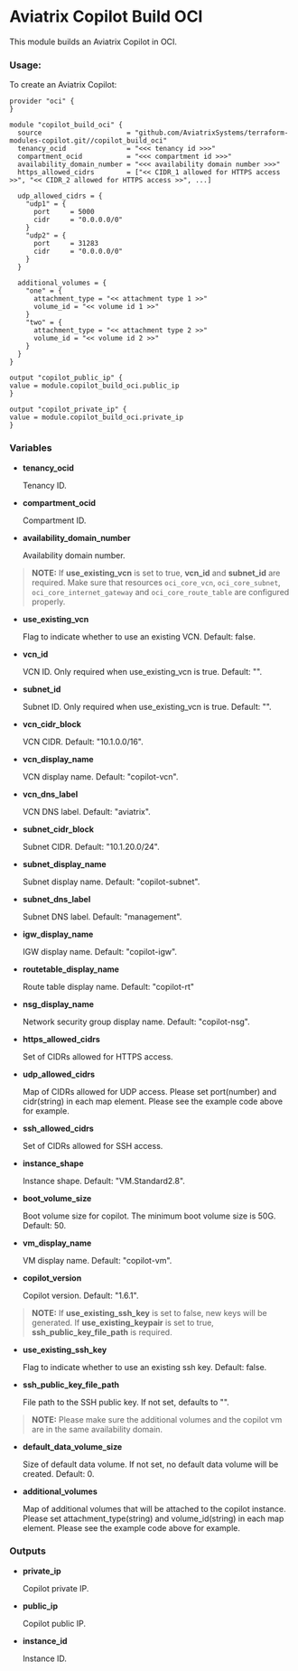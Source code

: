 # Aviatrix Copilot Build OCI

This module builds an Aviatrix Copilot in OCI.

### Usage:

To create an Aviatrix Copilot:

```
provider "oci" {
}

module "copilot_build_oci" {
  source                     = "github.com/AviatrixSystems/terraform-modules-copilot.git//copilot_build_oci"
  tenancy_ocid               = "<<< tenancy id >>>"
  compartment_ocid           = "<<< compartment id >>>"
  availability_domain_number = "<<< availability domain number >>>"
  https_allowed_cidrs        = ["<< CIDR_1 allowed for HTTPS access >>", "<< CIDR_2 allowed for HTTPS access >>", ...]
  
  udp_allowed_cidrs = {
    "udp1" = {
      port     = 5000
      cidr     = "0.0.0.0/0"
    }
    "udp2" = {
      port     = 31283
      cidr     = "0.0.0.0/0"
    }
  }
  
  additional_volumes = {
    "one" = {
      attachment_type = "<< attachment type 1 >>"
      volume_id = "<< volume id 1 >>"
    }
    "two" = {
      attachment_type = "<< attachment type 2 >>"
      volume_id = "<< volume id 2 >>"
    }
  }
}

output "copilot_public_ip" {
value = module.copilot_build_oci.public_ip
}

output "copilot_private_ip" {
value = module.copilot_build_oci.private_ip
}
```

### Variables

- **tenancy_ocid**

  Tenancy ID.

- **compartment_ocid**

  Compartment ID.

- **availability_domain_number**

  Availability domain number.

> **NOTE:** If **use_existing_vcn** is set to true, **vcn_id** and **subnet_id** are required. Make sure that resources `oci_core_vcn`, `oci_core_subnet`, `oci_core_internet_gateway` and `oci_core_route_table` are configured properly.

- **use_existing_vcn**

  Flag to indicate whether to use an existing VCN. Default: false.

- **vcn_id**

  VCN ID. Only required when use_existing_vcn is true. Default: "".

- **subnet_id**

  Subnet ID. Only required when use_existing_vcn is true. Default: "".

- **vcn_cidr_block**

  VCN CIDR. Default: "10.1.0.0/16".

- **vcn_display_name**

  VCN display name. Default: "copilot-vcn".

- **vcn_dns_label**

  VCN DNS label. Default: "aviatrix".

- **subnet_cidr_block**

  Subnet CIDR. Default: "10.1.20.0/24".

- **subnet_display_name**

  Subnet display name. Default: "copilot-subnet".

- **subnet_dns_label**

  Subnet DNS label. Default: "management".

- **igw_display_name**

  IGW display name. Default: "copilot-igw".

- **routetable_display_name**

  Route table display name. Default: "copilot-rt"

- **nsg_display_name**

  Network security group display name. Default: "copilot-nsg".

- **https_allowed_cidrs**

  Set of CIDRs allowed for HTTPS access.

- **udp_allowed_cidrs**

  Map of CIDRs allowed for UDP access. Please set port(number) and cidr(string) in each map element. Please see the example code above for example.

- **ssh_allowed_cidrs**

  Set of CIDRs allowed for SSH access.

- **instance_shape**

  Instance shape. Default: "VM.Standard2.8".

- **boot_volume_size**

  Boot volume size for copilot. The minimum boot volume size is 50G. Default: 50.

- **vm_display_name**

  VM display name. Default: "copilot-vm".

- **copilot_version**

  Copilot version. Default: "1.6.1".

> **NOTE:** If **use_existing_ssh_key** is set to false, new keys will be generated. If **use_existing_keypair** is set to true, **ssh_public_key_file_path** is required.

- **use_existing_ssh_key**

  Flag to indicate whether to use an existing ssh key. Default: false.

- **ssh_public_key_file_path**

  File path to the SSH public key. If not set, defaults to "".

> **NOTE:** Please make sure the additional volumes and the copilot vm are in the same availability domain.

- **default_data_volume_size**

  Size of default data volume. If not set, no default data volume will be created. Default: 0.

- **additional_volumes**

  Map of additional volumes that will be attached to the copilot instance. Please set attachment_type(string) and volume_id(string) in each map element. Please see the example code above for example.

### Outputs

- **private_ip**

  Copilot private IP.

- **public_ip**

  Copilot public IP.

- **instance_id**

  Instance ID.
